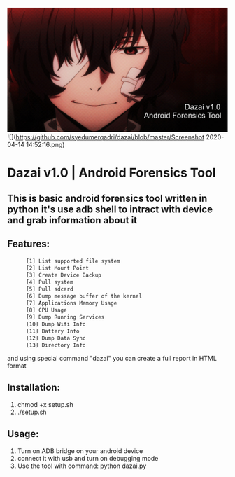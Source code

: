 ![](https://github.com/syedumerqadri/dazai/blob/master/Untitled.jpg)
![](https://github.com/syedumerqadri/dazai/blob/master/Screenshot 2020-04-14 14:52:16.png)
#                               Dazai v1.0 | Android Forensics Tool 
## This is basic android forensics tool written in python it's use adb shell to intract with device and grab information about it

## Features:

          [1] List supported file system
          [2] List Mount Point
          [3] Create Device Backup
          [4] Pull system
          [5] Pull sdcard
          [6] Dump message buffer of the kernel
          [7] Applications Memory Usage
          [8] CPU Usage
          [9] Dump Running Services
          [10] Dump Wifi Info
          [11] Battery Info
          [12] Dump Data Sync
          [13] Directory Info 

and using special command "dazai" you can create a full report in HTML format

## Installation:
1. chmod +x setup.sh
2. ./setup.sh

## Usage:
1. Turn on ADB bridge on your android device
2. connect it with usb and turn on debugging mode
3. Use the tool with command:
   python dazai.py
